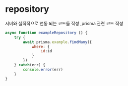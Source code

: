 # repository
서버와 실직적으로 연동 되는 코드들 작성 ,prisma 관련 코드 작성

```javascript
async function exampleRepository () {
    try {
        await prisma.example.findMany({
            where: {
                id:id
            }
        })
    } catch(err) {
        console.error(err)
    }
}
```